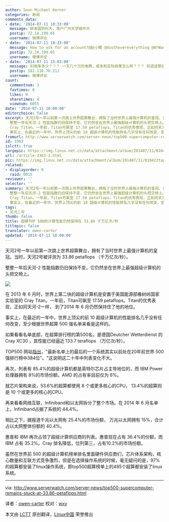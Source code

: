 ```yaml
---
author: Sean Michael Kerner
categories: 新闻
comments_data:
- date: '2014-07-11 10:33:00'
  message: 研发国防科大，落户广州大学城中大
  postip: 72.14.199.65
  username: 微博评论
- date: '2014-07-11 10:33:00'
  message: How to ask for an account?@赵小桶 @dusthovereverything @AYWangMath
  postip: 72.14.199.65
  username: 微博评论
- date: '2014-07-11 15:03:00'
  message: 利用率多少？？？ 一天几十万的电费，成本和实际效果怎么样？？？ 别追逐那些虚名虚利喽
  postip: 182.118.70.212
  username: 微博评论
count:
  commentnum: 3
  favtimes: 0
  likes: 0
  sharetimes: 4
  viewnum: 6055
date: '2014-07-11 10:00:00'
editorchoice: false
excerpt: 天河2号一年以前第一次跳上世界超算舞台，拥有了当时世界上最强计算机的皇冠。当时，天河2号被评测为 33.86 petaflops （千万亿次/秒）。
  整整一年后天河-2 性能指数仍旧保持不变，它仍然坐在世界上最强超级计算机的头把交椅上。  在 2013 年 6 月时，世界上第二快的超级计算机是安置于美国能源部橡树岭国家实验室的
  Cray Titan。一年前，Titan可飙至 17.59 petaflops。Titan的优秀表现，正如同天河-2一样， 到了2014 年 6 月仍然保持住了他的地位。
  事实上，在最近的一年中，世界上顶尖的前 10 超级计算机的性能排名几乎没有任何改变，至
fromurl: http://www.serverwatch.com/server-news/top500-supercomputer-remains-stuck-at-33.86-petaflops.html
id: 3363
islctt: true
largepic: https://img.linux.net.cn/data/attachment/album/201407/11/010422tapv3clw366ncv1z.jpg
url: /article-3363-1.html
pic: https://img.linux.net.cn/data/attachment/album/201407/11/010422tapv3clw366ncv1z.jpg.thumb.jpg
related:
- displayorder: 0
  raid: 6015
reviewer: ''
selector: ''
summary: 天河2号一年以前第一次跳上世界超算舞台，拥有了当时世界上最强计算机的皇冠。当时，天河2号被评测为 33.86 petaflops （千万亿次/秒）。
  整整一年后天河-2 性能指数仍旧保持不变，它仍然坐在世界上最强超级计算机的头把交椅上。  在 2013 年 6 月时，世界上第二快的超级计算机是安置于美国能源部橡树岭国家实验室的
  Cray Titan。一年前，Titan可飙至 17.59 petaflops。Titan的优秀表现，正如同天河-2一样， 到了2014 年 6 月仍然保持住了他的地位。
  事实上，在最近的一年中，世界上顶尖的前 10 超级计算机的性能排名几乎没有任何改变，至
tags:
- 天河二号
thumb: false
title: 超算TOP 500的计算性能仍然保持在 33.86 千万亿次/秒
titlepic: false
translator: owen-carter
updated: '2014-07-11 10:00:00'
---
```


天河2号一年以前第一次跳上世界超算舞台，拥有了当时世界上最强计算机的皇冠。当时，天河2号被评测为 33.86 petaflops （千万亿次/秒）。


整整一年后天河-2 性能指数仍旧保持不变，它仍然坐在世界上最强超级计算机的头把交椅上。


![](/data/attachment/album/201407/11/010422tapv3clw366ncv1z.jpg)


在 2013 年 6 月时，世界上第二快的超级计算机是安置于美国能源部橡树岭国家实验室的 Cray Titan。一年前，Titan可飙至 17.59 petaflops。Titan的优秀表现，正如同天河-2一样， 到了2014 年 6 月仍然保持住了他的地位。


事实上，在最近的一年中，世界上顶尖的前 10 超级计算机的性能排名几乎没有任何改变，至少根据世界超算 500 强名单来看是这样的。


如果看看名单底部，在超算排行榜的第500名，是德国Deutcher Wetterdienst 的Cray XC30 ，其性能已经逼近 133.7 teraflops （万亿次/秒）。


TOP500 网站[指出](http://top500.org/blog/lists/2014/06/press-release/)，"最新名单上的最后的一个系统其实以前处在20年前世界 500 强排行榜中384位"。"这说明这二十年中列表变化不大。


再次，列表有 85.4%的超级计算机都是英特尔芯片占主导地位的，而 IBM Power 处理器拥有 8%的市场份额。AMD 的占有率目前仅为 6%。


就芯片架构来说，53.6%的超算都使用 8 个或更多核心的CPU， 13.4%的超算则是 10 个或更多的核心的CPU。


再来看看网络互联，Infiniband和以太网拆分了整个市场。在 2014 年 6 月名单上，Infiniband占据了系统的 44.4%。


相比之下，据报道千兆以太网有 25.4%的市场份额， 万兆以太网拥有 15%，合计占以太网整体份额的 40.4%。


惠普和 IBM 再次占领了超级计算供应商的列表。惠普现在占有 36.4%的份额，而 IBM 占有 35.2%。Cray 排名降低，位列第三，占有10.2%的市场份额。


虽然在世界前 500 的超级计算机榜单排名里面硬件供应商们，芯片体系架构，核心数量和互联方式竞争激烈，但是在选择操作系统的时候，毫无疑问的是，97%的超算都安装了linux操作系统，即top500超算榜单上的485个超算都安装了linux系统。




---


via: <http://www.serverwatch.com/server-news/top500-supercomputer-remains-stuck-at-33.86-petaflops.html>


译者：[owen-carter](https://github.com/owen-carter) 校对：[wxy](https://github.com/wxy)


本文由 [LCTT](https://github.com/LCTT/TranslateProject) 原创翻译，[Linux中国](http://linux.cn/) 荣誉推出